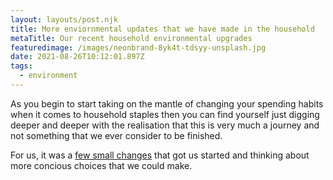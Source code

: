 ```yaml
---
layout: layouts/post.njk
title: More enviornmental updates that we have made in the household
metaTitle: Our recent household environmental upgrades
featuredimage: /images/neonbrand-8yk4t-tdsyy-unsplash.jpg
date: 2021-08-26T10:12:01.897Z
tags:
  - environment
---
```

As you begin to start taking on the mantle of changing your spending habits when it comes to household staples then you can find yourself just digging deeper and deeper with the realisation that this is very much a journey and not something that we ever consider to be finished.

For us, it was a [few small changes](https://www.cyclesouls.com/posts/5-simple-changes-we-have-made-to-be-more-environmentally-friendly/) that got us started and thinking about more concious choices that we could make.